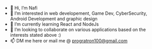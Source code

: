 - 👋 Hi, I’m Nafi
- 👀 I’m interested in web developement, Game Dev, CyberSecurity, Android Development and graphic design
- 🌱 I’m currently learning React and NodeJs
- 💞️ I’m looking to collaborate on various applications based on the interests stated above :)
- 📫 DM me here or mail me @ progratron100@gmail.com

<!---
TheHunter808/TheHunter808 is a ✨ special ✨ repository because its `README.md` (this file) appears on your GitHub profile.
You can click the Preview link to take a look at your changes.
--->
